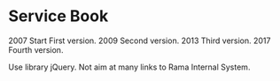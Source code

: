 # Service Book
2007 Start First version.
2009 Second version.
2013 Third version.
2017 Fourth version.

Use library jQuery.
Not aim at many links to Rama Internal System.
